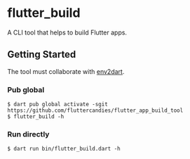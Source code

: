 # flutter_build

A CLI tool that helps to build Flutter apps.

## Getting Started

The tool must collaborate with
[env2dart](https://github.com/fluttercandies/env2dart).

### Pub global

```shell
$ dart pub global activate -sgit https://github.com/fluttercandies/flutter_app_build_tool
$ flutter_build -h
```

### Run directly

```shell
$ dart run bin/flutter_build.dart -h
```
